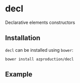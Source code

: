# decl

Declarative elements constructors

## Installation

`decl` can be installed using `bower`:

```
bower install azproduction/decl
```

## Example
